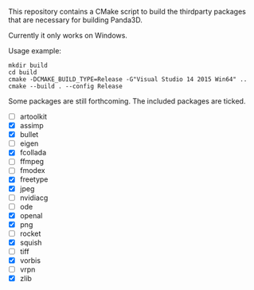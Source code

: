 This repository contains a CMake script to build the thirdparty packages that
are necessary for building Panda3D.

Currently it only works on Windows.

Usage example:

    mkdir build
    cd build
    cmake -DCMAKE_BUILD_TYPE=Release -G"Visual Studio 14 2015 Win64" ..
    cmake --build . --config Release


Some packages are still forthcoming.  The included packages are ticked.
- [ ] artoolkit
- [x] assimp
- [x] bullet
- [ ] eigen
- [x] fcollada
- [ ] ffmpeg
- [ ] fmodex
- [x] freetype
- [x] jpeg
- [ ] nvidiacg
- [ ] ode
- [x] openal
- [x] png
- [ ] rocket
- [x] squish
- [ ] tiff
- [x] vorbis
- [ ] vrpn
- [x] zlib
